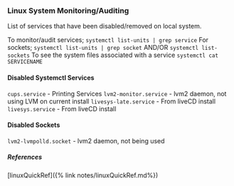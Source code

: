 ### Linux System Monitoring/Auditing
List of services that have been disabled/removed on local system.

To monitor/audit services;
`systemctl list-units | grep service`
For sockets;
`systemctl list-units | grep socket`
AND/OR
`systemctl list-sockets`
To see the system files associated with a service
`systemctl cat SERVICENAME`

#### Disabled Systemctl Services
`cups.service` -  Printing Services
`lvm2-monitor.service` - lvm2 daemon, not using LVM on current install
`livesys-late.service` - From liveCD install
`livesys.service` - From liveCD install

#### Disabled Sockets
`lvm2-lvmpolld.socket` - lvm2 daemon, not being used

##### References
[linuxQuickRef]({% link notes/linuxQuickRef.md%})